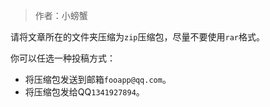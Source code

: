 > 作者：小螃蟹

请将文章所在的文件夹压缩为`zip`压缩包，尽量不要使用`rar`格式。

你可以任选一种投稿方式：
* 将压缩包发送到邮箱`fooapp@qq.com`。
* 将压缩包发给QQ`1341927894`。

